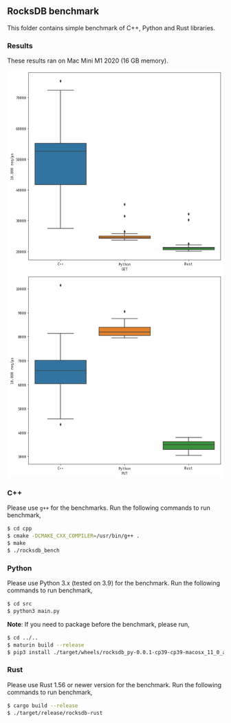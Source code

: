 ## RocksDB benchmark

This folder contains simple benchmark of C++, Python and Rust libraries.

### Results

These results ran on Mac Mini M1 2020 (16 GB memory).

<p align="center">
<img src="./static/get.png" width="500">
<img src="./static/put.png" width="500">
</p>

### C++

Please use `g++` for the benchmarks. Run the following commands to run benchmark,

```bash
$ cd cpp
$ cmake -DCMAKE_CXX_COMPILER=/usr/bin/g++ .
$ make
$ ./rocksdb_bench
```

### Python

Please use Python 3.x (tested on 3.9) for the benchmark. Run the following commands to run benchmark,

```bash
$ cd src
$ python3 main.py
```

**Note**: If you need to package before the benchmark, please run,

```bash
$ cd ../..
$ maturin build --release
$ pip3 install ./target/wheels/rocksdb_py-0.0.1-cp39-cp39-macosx_11_0_arm64.whl
```

### Rust

Please use Rust 1.56 or newer version for the benchmark. Run the following commands to run benchmark,

```bash
$ cargo build --release
$ ./target/release/rocksdb-rust
```
